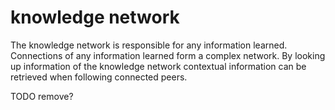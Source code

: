 # knowledge network
The knowledge network is responsible for any information learned. Connections
of any information learned form a complex network. By looking up information of
the knowledge network contextual information can be retrieved when following
connected peers.

TODO remove?
